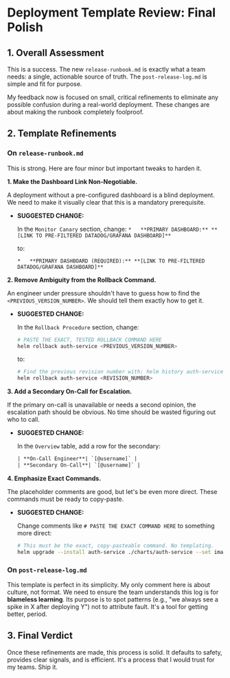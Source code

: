 # Deployment Template Review: Final Polish

## 1. Overall Assessment

This is a success. The new `release-runbook.md` is exactly what a team needs: a single, actionable source of truth. The `post-release-log.md` is simple and fit for purpose. 

My feedback now is focused on small, critical refinements to eliminate any possible confusion during a real-world deployment. These changes are about making the runbook completely foolproof.

## 2. Template Refinements

### On `release-runbook.md`

This is strong. Here are four minor but important tweaks to harden it.

**1. Make the Dashboard Link Non-Negotiable.**

A deployment without a pre-configured dashboard is a blind deployment. We need to make it visually clear that this is a mandatory prerequisite.

*   **SUGGESTED CHANGE:**

    In the `Monitor Canary` section, change:
    `*   **PRIMARY DASHBOARD:** **[LINK TO PRE-FILTERED DATADOG/GRAFANA DASHBOARD]**`

    to:

    `*   **PRIMARY DASHBOARD (REQUIRED):** **[LINK TO PRE-FILTERED DATADOG/GRAFANA DASHBOARD]**`

**2. Remove Ambiguity from the Rollback Command.**

An engineer under pressure shouldn't have to guess how to find the `<PREVIOUS_VERSION_NUMBER>`. We should tell them exactly how to get it.

*   **SUGGESTED CHANGE:**

    In the `Rollback Procedure` section, change:
    ```bash
    # PASTE THE EXACT, TESTED ROLLBACK COMMAND HERE
    helm rollback auth-service <PREVIOUS_VERSION_NUMBER>
    ```

    to:

    ```bash
    # Find the previous revision number with: helm history auth-service
    helm rollback auth-service <REVISION_NUMBER>
    ```

**3. Add a Secondary On-Call for Escalation.**

If the primary on-call is unavailable or needs a second opinion, the escalation path should be obvious. No time should be wasted figuring out who to call.

*   **SUGGESTED CHANGE:**

    In the `Overview` table, add a row for the secondary:

    ```diff
    | **On-Call Engineer**| `[@username]` |
    | **Secondary On-Call**| `[@username]` |
    ```

**4. Emphasize Exact Commands.**

The placeholder comments are good, but let's be even more direct. These commands must be ready to copy-paste.

*   **SUGGESTED CHANGE:**

    Change comments like `# PASTE THE EXACT COMMAND HERE` to something more direct:

    ```bash
    # This must be the exact, copy-pasteable command. No templating.
    helm upgrade --install auth-service ./charts/auth-service --set image.tag=v1.5.2 --set canary.weight=10
    ```

### On `post-release-log.md`

This template is perfect in its simplicity. My only comment here is about culture, not format. We need to ensure the team understands this log is for **blameless learning**. Its purpose is to spot patterns (e.g., "we always see a spike in X after deploying Y") not to attribute fault. It's a tool for getting better, period.

## 3. Final Verdict

Once these refinements are made, this process is solid. It defaults to safety, provides clear signals, and is efficient. It's a process that I would trust for my teams. Ship it.
